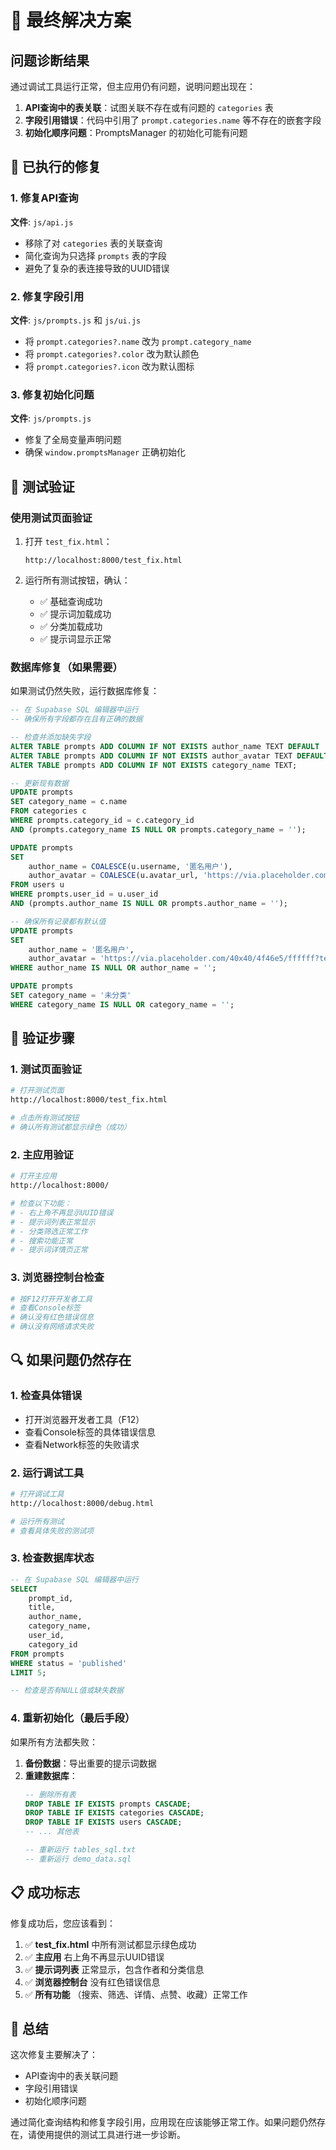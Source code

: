 # 🎯 最终解决方案

## 问题诊断结果

通过调试工具运行正常，但主应用仍有问题，说明问题出现在：

1. **API查询中的表关联**：试图关联不存在或有问题的 `categories` 表
2. **字段引用错误**：代码中引用了 `prompt.categories.name` 等不存在的嵌套字段
3. **初始化顺序问题**：PromptsManager 的初始化可能有问题

## 🔧 已执行的修复

### 1. 修复API查询
**文件**: `js/api.js`
- 移除了对 `categories` 表的关联查询
- 简化查询为只选择 `prompts` 表的字段
- 避免了复杂的表连接导致的UUID错误

### 2. 修复字段引用
**文件**: `js/prompts.js` 和 `js/ui.js`
- 将 `prompt.categories?.name` 改为 `prompt.category_name`
- 将 `prompt.categories?.color` 改为默认颜色
- 将 `prompt.categories?.icon` 改为默认图标

### 3. 修复初始化问题
**文件**: `js/prompts.js`
- 修复了全局变量声明问题
- 确保 `window.promptsManager` 正确初始化

## 🧪 测试验证

### 使用测试页面验证
1. 打开 `test_fix.html`：
   ```
   http://localhost:8000/test_fix.html
   ```

2. 运行所有测试按钮，确认：
   - ✅ 基础查询成功
   - ✅ 提示词加载成功
   - ✅ 分类加载成功
   - ✅ 提示词显示正常

### 数据库修复（如果需要）
如果测试仍然失败，运行数据库修复：

```sql
-- 在 Supabase SQL 编辑器中运行
-- 确保所有字段都存在且有正确的数据

-- 检查并添加缺失字段
ALTER TABLE prompts ADD COLUMN IF NOT EXISTS author_name TEXT DEFAULT '匿名用户';
ALTER TABLE prompts ADD COLUMN IF NOT EXISTS author_avatar TEXT DEFAULT 'https://via.placeholder.com/40x40/4f46e5/ffffff?text=U';
ALTER TABLE prompts ADD COLUMN IF NOT EXISTS category_name TEXT;

-- 更新现有数据
UPDATE prompts 
SET category_name = c.name 
FROM categories c 
WHERE prompts.category_id = c.category_id 
AND (prompts.category_name IS NULL OR prompts.category_name = '');

UPDATE prompts 
SET 
    author_name = COALESCE(u.username, '匿名用户'),
    author_avatar = COALESCE(u.avatar_url, 'https://via.placeholder.com/40x40/4f46e5/ffffff?text=U')
FROM users u 
WHERE prompts.user_id = u.user_id
AND (prompts.author_name IS NULL OR prompts.author_name = '');

-- 确保所有记录都有默认值
UPDATE prompts 
SET 
    author_name = '匿名用户',
    author_avatar = 'https://via.placeholder.com/40x40/4f46e5/ffffff?text=U'
WHERE author_name IS NULL OR author_name = '';

UPDATE prompts 
SET category_name = '未分类'
WHERE category_name IS NULL OR category_name = '';
```

## 🎯 验证步骤

### 1. 测试页面验证
```bash
# 打开测试页面
http://localhost:8000/test_fix.html

# 点击所有测试按钮
# 确认所有测试都显示绿色（成功）
```

### 2. 主应用验证
```bash
# 打开主应用
http://localhost:8000/

# 检查以下功能：
# - 右上角不再显示UUID错误
# - 提示词列表正常显示
# - 分类筛选正常工作
# - 搜索功能正常
# - 提示词详情页正常
```

### 3. 浏览器控制台检查
```bash
# 按F12打开开发者工具
# 查看Console标签
# 确认没有红色错误信息
# 确认没有网络请求失败
```

## 🔍 如果问题仍然存在

### 1. 检查具体错误
- 打开浏览器开发者工具（F12）
- 查看Console标签的具体错误信息
- 查看Network标签的失败请求

### 2. 运行调试工具
```bash
# 打开调试工具
http://localhost:8000/debug.html

# 运行所有测试
# 查看具体失败的测试项
```

### 3. 检查数据库状态
```sql
-- 在 Supabase SQL 编辑器中运行
SELECT 
    prompt_id, 
    title, 
    author_name, 
    category_name,
    user_id,
    category_id
FROM prompts 
WHERE status = 'published' 
LIMIT 5;

-- 检查是否有NULL值或缺失数据
```

### 4. 重新初始化（最后手段）
如果所有方法都失败：

1. **备份数据**：导出重要的提示词数据
2. **重建数据库**：
   ```sql
   -- 删除所有表
   DROP TABLE IF EXISTS prompts CASCADE;
   DROP TABLE IF EXISTS categories CASCADE;
   DROP TABLE IF EXISTS users CASCADE;
   -- ... 其他表
   
   -- 重新运行 tables_sql.txt
   -- 重新运行 demo_data.sql
   ```

## 📋 成功标志

修复成功后，您应该看到：

1. ✅ **test_fix.html** 中所有测试都显示绿色成功
2. ✅ **主应用** 右上角不再显示UUID错误
3. ✅ **提示词列表** 正常显示，包含作者和分类信息
4. ✅ **浏览器控制台** 没有红色错误信息
5. ✅ **所有功能** （搜索、筛选、详情、点赞、收藏）正常工作

## 🎉 总结

这次修复主要解决了：
- API查询中的表关联问题
- 字段引用错误
- 初始化顺序问题

通过简化查询结构和修复字段引用，应用现在应该能够正常工作。如果问题仍然存在，请使用提供的测试工具进行进一步诊断。

